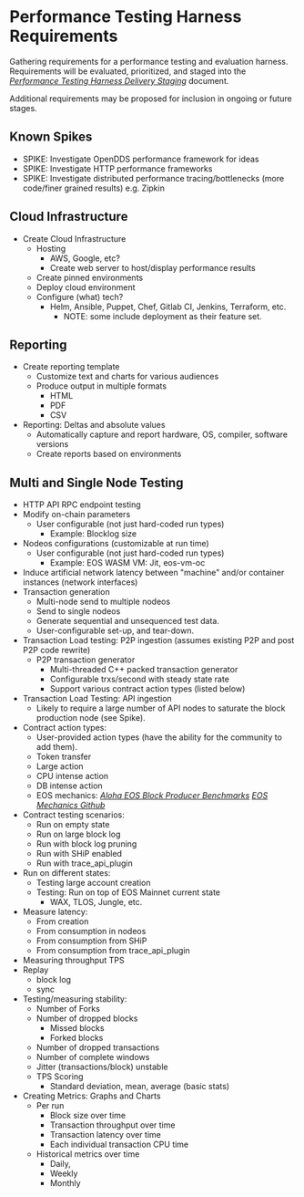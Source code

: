 # Performance Testing Harness Requirements

Gathering requirements for a performance testing and evaluation harness.  Requirements will be evaluated, prioritized, and staged into the [*Performance Testing Harness Delivery Staging*](https://github.com/eosnetworkfoundation/product/tree/main/performance-harness/proposals) document.

Additional requirements may be proposed for inclusion in ongoing or future stages.

## Known Spikes

-   SPIKE: Investigate OpenDDS performance framework for ideas
-   SPIKE: Investigate HTTP performance frameworks
-   SPIKE: Investigate distributed performance tracing/bottlenecks (more
    code/finer grained results) e.g. Zipkin

## Cloud Infrastructure

-   Create Cloud Infrastructure
    -   Hosting 
        -   AWS, Google, etc?
        -   Create web server to host/display performance results
    -   Create pinned environments
    -   Deploy cloud environment
    -   Configure (what) tech?
        -   Helm, Ansible, Puppet, Chef, Gitlab CI, Jenkins, Terraform, etc. 
            -   NOTE: some include deployment as their feature set. 

## Reporting

-   Create reporting template
    -   Customize text and charts for various audiences
    -   Produce output in multiple formats
        -   HTML
        -   PDF
        -   CSV
-   Reporting: Deltas and absolute values
    -   Automatically capture and report hardware, OS, compiler,
        software versions
    -   Create reports based on environments

## Multi and Single Node Testing

-   HTTP API RPC endpoint testing
-   Modify on-chain parameters
    -   User configurable (not just hard-coded run types)
        -   Example: Blocklog size
-   Nodeos configurations (customizable at run time)
    -   User configurable (not just hard-coded run types)
        -   Example: EOS WASM VM: Jit, eos-vm-oc
-   Induce artificial network latency between "machine" and/or container instances (network interfaces)
-   Transaction generation
    -   Multi-node send to multiple nodeos
    -   Send to single nodeos
    -   Generate sequential and unsequenced test data.
    -   User-configurable set-up, and tear-down.
-   Transaction Load testing: P2P ingestion (assumes existing P2P and post P2P code rewrite)
    -   P2P transaction generator
        -   Multi-threaded C++ packed transaction generator
        -   Configurable trxs/second with steady state rate
        -   Support various contract action types (listed below)
-   Transaction Load Testing: API ingestion
    -   Likely to require a large number of API nodes to saturate the block production node (see Spike).
-   Contract action types:
    -   User-provided action types (have the ability for the community
        to add them).
    -   Token transfer
    -   Large action
    -   CPU intense action
    -   DB intense action
    -   EOS mechanics:
        [*Aloha EOS Block Producer Benchmarks*](https://www.alohaeos.com/tools/benchmarks)
        [*EOS Mechanics Github*](https://github.com/AlohaEOS/eos-mechanics)
-   Contract testing scenarios:
    -   Run on empty state
    -   Run on large block log
    -   Run with block log pruning
    -   Run with SHiP enabled
    -   Run with trace_api_plugin
-   Run on different states:
    -   Testing large account creation
    -   Testing: Run on top of EOS Mainnet current state
        -   WAX, TLOS, Jungle, etc.
-   Measure latency:
    -   From creation
    -   From consumption in nodeos
    -   From consumption from SHiP
    -   From consumption from trace_api_plugin
-   Measuring throughput TPS
-   Replay
    -   block log
    -   sync
-   Testing/measuring stability:
    -   Number of Forks
    -   Number of dropped blocks
        -   Missed blocks
        -   Forked blocks
    -   Number of dropped transactions
    -   Number of complete windows
    -   Jitter (transactions/block) unstable
    -   TPS Scoring
        -   Standard deviation, mean, average (basic stats)
-   Creating Metrics: Graphs and Charts
    -   Per run
        -   Block size over time
        -   Transaction throughput over time
        -   Transaction latency over time
        -   Each individual transaction CPU time
    -   Historical metrics over time 
        -   Daily, 
        -   Weekly
        -   Monthly
